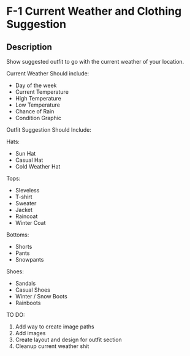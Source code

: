 # F-1 Current Weather and Clothing Suggestion

## Description

Show suggested outfit to go with the current weather of your location.

Current Weather Should include:
- Day of the week
- Current Temperature
- High Temperature
- Low Temperature
- Chance of Rain
- Condition Graphic

Outfit Suggestion Should Include:

Hats:
- Sun Hat
- Casual Hat
- Cold Weather Hat

Tops:
- Sleveless
- T-shirt
- Sweater
- Jacket
- Raincoat
- Winter Coat

Bottoms:
- Shorts
- Pants
- Snowpants

Shoes:
- Sandals
- Casual Shoes
- Winter / Snow Boots
- Rainboots





TO DO:
1. Add way to create image paths
2. Add images
3. Create layout and design for outfit section
4. Cleanup current weather shit
